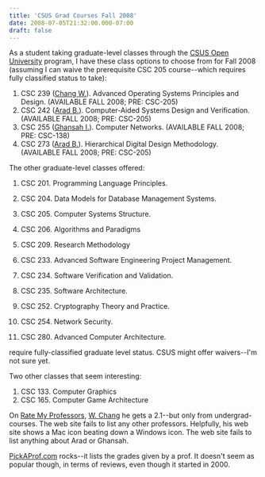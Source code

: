 ```yaml
---
title: 'CSUS Grad Courses Fall 2008'
date: 2008-07-05T21:32:00.000-07:00
draft: false
---
```


As a student taking graduate-level classes through the [CSUS Open University](http://www.cce.csus.edu/programs/openuniversity.htm) program, I have these class options to choose from for Fall 2008 (assuming I can waive the prerequisite CSC 205 course--which requires fully classified status to take):  

1.  CSC 239 ([Chang W.](http://gaia.csus.edu/%7Echangw/)). Advanced Operating Systems Principles and Design. (AVAILABLE FALL 2008; PRE: CSC-205)
2.  CSC 242 ([Arad B.](http://gaia.ecs.csus.edu/%7Earad/)). Computer-Aided Systems Design and Verification. (AVAILABLE FALL 2008; PRE: CSC-205)
3.  CSC 255 ([Ghansah I.](http://gaia.ecs.csus.edu/%7Eghansahi/)). Computer Networks. (AVAILABLE FALL 2008; PRE: CSC-138)
4.  CSC 273 ([Arad B.](http://gaia.ecs.csus.edu/%7Earad/)). Hierarchical Digital Design Methodology. (AVAILABLE FALL 2008; PRE: CSC-205)

The other graduate-level classes offered:  

1.  CSC 201. Programming Language Principles.
2.  CSC 204. Data Models for Database Management Systems.
3.  CSC 205. Computer Systems Structure.
4.  CSC 206. Algorithms and Paradigms
5.  CSC 209. Research Methodology
6.  CSC 233. Advanced Software Engineering Project Management.
7.  CSC 234. Software Verification and Validation.
8.  CSC 235. Software Architecture.
9.  CSC 252. Cryptography Theory and Practice.
10.  CSC 254. Network Security.  
    
11.  CSC 280. Advanced Computer Architecture.

require fully-classified graduate level status. CSUS might offer waivers--I'm not sure yet.  
  
Two other classes that seem interesting:  

1.  CSC 133. Computer Graphics
2.  CSC 165. Computer Game Architecture

On [Rate My Professors](http://ratemyprofessors.com/ShowRatings.jsp?tid=890859), [W. Chang](http://gaia.csus.edu/%7Echangw/) he gets a 2.1--but only from undergrad-courses. The web site fails to list any other professors. Helpfully, his web site shows a Mac icon beating down a Windows icon. The web site fails to list anything about Arad or Ghansah.  
  
[PickAProf.com](http://www.pickaprof.com/) rocks--it lists the grades given by a prof. It doesn't seem as popular though, in terms of reviews, even though it started in 2000.